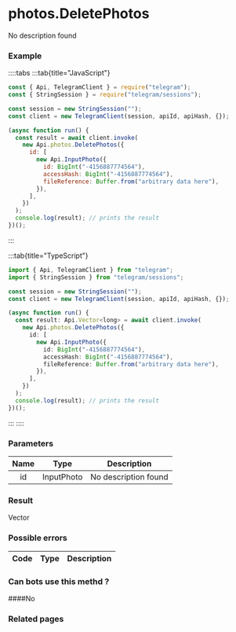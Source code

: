 # photos.DeletePhotos

No description found

### [](#example)Example

::::tabs
:::tab{title="JavaScript"}

```js
const { Api, TelegramClient } = require("telegram");
const { StringSession } = require("telegram/sessions");

const session = new StringSession("");
const client = new TelegramClient(session, apiId, apiHash, {});

(async function run() {
  const result = await client.invoke(
    new Api.photos.DeletePhotos({
      id: [
        new Api.InputPhoto({
          id: BigInt("-4156887774564"),
          accessHash: BigInt("-4156887774564"),
          fileReference: Buffer.from("arbitrary data here"),
        }),
      ],
    })
  );
  console.log(result); // prints the result
})();
```

:::

:::tab{title="TypeScript"}

```ts
import { Api, TelegramClient } from "telegram";
import { StringSession } from "telegram/sessions";

const session = new StringSession("");
const client = new TelegramClient(session, apiId, apiHash, {});

(async function run() {
  const result: Api.Vector<long> = await client.invoke(
    new Api.photos.DeletePhotos({
      id: [
        new Api.InputPhoto({
          id: BigInt("-4156887774564"),
          accessHash: BigInt("-4156887774564"),
          fileReference: Buffer.from("arbitrary data here"),
        }),
      ],
    })
  );
  console.log(result); // prints the result
})();
```

:::
::::

### [](#parameters)Parameters

| Name | Type       | Description          |
| :--: | ---------- | -------------------- |
|  id  | InputPhoto | No description found |

### [](#result)Result

Vector

### [](#possible-errors)Possible errors

| Code | Type | Description |
| :--: | ---- | ----------- |

### [](#can-bots-use-this-method)Can bots use this methd ?

####No

### [](#related-pages)Related pages
